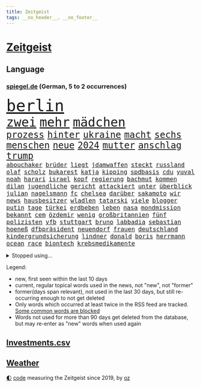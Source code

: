 ```yaml
---
title: Zeitgeist
tags: __no_header__, __no_footer__
---
```


# [Zeitgeist](https://oliz.io/zeitgeist/)

## Language

<h3><a href="https://www.spiegel.de" target="_blank">spiegel.de</a> (German, 5 to 2 occurrences)</h3>
<p style="font-family:monospace">
<span style="font-size:32pt"><a href="news_links.html#berlin" class="current">berlin</a></span>
<br>
<span style="font-size:25pt"><a href="news_links.html#zwei" class="current">zwei</a></span>
<span style="font-size:25pt"><a href="news_links.html#mehr" class="current">mehr</a></span>
<span style="font-size:25pt"><a href="news_links.html#mädchen" class="current">mädchen</a></span>
<br>
<span style="font-size:18pt"><a href="news_links.html#prozess" class="current">prozess</a></span>
<span style="font-size:18pt"><a href="news_links.html#hinter" class="current">hinter</a></span>
<span style="font-size:18pt"><a href="news_links.html#ukraine" class="current">ukraine</a></span>
<span style="font-size:18pt"><a href="news_links.html#macht" class="current">macht</a></span>
<span style="font-size:18pt"><a href="news_links.html#sechs" class="current">sechs</a></span>
<span style="font-size:18pt"><a href="news_links.html#menschen" class="current">menschen</a></span>
<span style="font-size:18pt"><a href="news_links.html#neue" class="current">neue</a></span>
<span style="font-size:18pt"><a href="news_links.html#2024" class="current">2024</a></span>
<span style="font-size:18pt"><a href="news_links.html#mutter" class="current">mutter</a></span>
<span style="font-size:18pt"><a href="news_links.html#anschlag" class="current">anschlag</a></span>
<span style="font-size:18pt"><a href="news_links.html#trump" class="current">trump</a></span>
<br>
<span style="font-size:12pt"><a href="news_links.html#abouchaker" class="new">abouchaker</a></span>
<span style="font-size:12pt"><a href="news_links.html#brüder" class="current">brüder</a></span>
<span style="font-size:12pt"><a href="news_links.html#liegt" class="current">liegt</a></span>
<span style="font-size:12pt"><a href="news_links.html#jdamwaffen" class="new">jdamwaffen</a></span>
<span style="font-size:12pt"><a href="news_links.html#steckt" class="current">steckt</a></span>
<span style="font-size:12pt"><a href="news_links.html#russland" class="current">russland</a></span>
<span style="font-size:12pt"><a href="news_links.html#olaf" class="current">olaf</a></span>
<span style="font-size:12pt"><a href="news_links.html#scholz" class="current">scholz</a></span>
<span style="font-size:12pt"><a href="news_links.html#bukarest" class="current">bukarest</a></span>
<span style="font-size:12pt"><a href="news_links.html#katja" class="current">katja</a></span>
<span style="font-size:12pt"><a href="news_links.html#kipping" class="current">kipping</a></span>
<span style="font-size:12pt"><a href="news_links.html#spdbasis" class="new">spdbasis</a></span>
<span style="font-size:12pt"><a href="news_links.html#cdu" class="current">cdu</a></span>
<span style="font-size:12pt"><a href="news_links.html#yuval" class="new">yuval</a></span>
<span style="font-size:12pt"><a href="news_links.html#noah" class="current">noah</a></span>
<span style="font-size:12pt"><a href="news_links.html#harari" class="new">harari</a></span>
<span style="font-size:12pt"><a href="news_links.html#israel" class="current">israel</a></span>
<span style="font-size:12pt"><a href="news_links.html#kopf" class="current">kopf</a></span>
<span style="font-size:12pt"><a href="news_links.html#regierung" class="current">regierung</a></span>
<span style="font-size:12pt"><a href="news_links.html#bachmut" class="current">bachmut</a></span>
<span style="font-size:12pt"><a href="news_links.html#kommen" class="current">kommen</a></span>
<span style="font-size:12pt"><a href="news_links.html#dilan" class="new">dilan</a></span>
<span style="font-size:12pt"><a href="news_links.html#jugendliche" class="current">jugendliche</a></span>
<span style="font-size:12pt"><a href="news_links.html#gericht" class="current">gericht</a></span>
<span style="font-size:12pt"><a href="news_links.html#attackiert" class="current">attackiert</a></span>
<span style="font-size:12pt"><a href="news_links.html#unter" class="current">unter</a></span>
<span style="font-size:12pt"><a href="news_links.html#überblick" class="current">überblick</a></span>
<span style="font-size:12pt"><a href="news_links.html#julian" class="current">julian</a></span>
<span style="font-size:12pt"><a href="news_links.html#nagelsmann" class="current">nagelsmann</a></span>
<span style="font-size:12pt"><a href="news_links.html#fc" class="current">fc</a></span>
<span style="font-size:12pt"><a href="news_links.html#chelsea" class="current">chelsea</a></span>
<span style="font-size:12pt"><a href="news_links.html#darüber" class="current">darüber</a></span>
<span style="font-size:12pt"><a href="news_links.html#sakamoto" class="new">sakamoto</a></span>
<span style="font-size:12pt"><a href="news_links.html#wir" class="current">wir</a></span>
<span style="font-size:12pt"><a href="news_links.html#news" class="current">news</a></span>
<span style="font-size:12pt"><a href="news_links.html#hausbesitzer" class="current">hausbesitzer</a></span>
<span style="font-size:12pt"><a href="news_links.html#wladlen" class="new">wladlen</a></span>
<span style="font-size:12pt"><a href="news_links.html#tatarski" class="new">tatarski</a></span>
<span style="font-size:12pt"><a href="news_links.html#viele" class="current">viele</a></span>
<span style="font-size:12pt"><a href="news_links.html#blogger" class="new">blogger</a></span>
<span style="font-size:12pt"><a href="news_links.html#putin" class="current">putin</a></span>
<span style="font-size:12pt"><a href="news_links.html#tage" class="current">tage</a></span>
<span style="font-size:12pt"><a href="news_links.html#türkei" class="current">türkei</a></span>
<span style="font-size:12pt"><a href="news_links.html#erdbeben" class="current">erdbeben</a></span>
<span style="font-size:12pt"><a href="news_links.html#leben" class="current">leben</a></span>
<span style="font-size:12pt"><a href="news_links.html#nasa" class="current">nasa</a></span>
<span style="font-size:12pt"><a href="news_links.html#mondmission" class="current">mondmission</a></span>
<span style="font-size:12pt"><a href="news_links.html#bekannt" class="current">bekannt</a></span>
<span style="font-size:12pt"><a href="news_links.html#cem" class="current">cem</a></span>
<span style="font-size:12pt"><a href="news_links.html#özdemir" class="current">özdemir</a></span>
<span style="font-size:12pt"><a href="news_links.html#wenig" class="current">wenig</a></span>
<span style="font-size:12pt"><a href="news_links.html#großbritannien" class="current">großbritannien</a></span>
<span style="font-size:12pt"><a href="news_links.html#fünf" class="current">fünf</a></span>
<span style="font-size:12pt"><a href="news_links.html#polizisten" class="current">polizisten</a></span>
<span style="font-size:12pt"><a href="news_links.html#vfb" class="current">vfb</a></span>
<span style="font-size:12pt"><a href="news_links.html#stuttgart" class="current">stuttgart</a></span>
<span style="font-size:12pt"><a href="news_links.html#bruno" class="current">bruno</a></span>
<span style="font-size:12pt"><a href="news_links.html#labbadia" class="current">labbadia</a></span>
<span style="font-size:12pt"><a href="news_links.html#sebastian" class="current">sebastian</a></span>
<span style="font-size:12pt"><a href="news_links.html#hoeneß" class="new">hoeneß</a></span>
<span style="font-size:12pt"><a href="news_links.html#dfbpräsident" class="new">dfbpräsident</a></span>
<span style="font-size:12pt"><a href="news_links.html#neuendorf" class="current">neuendorf</a></span>
<span style="font-size:12pt"><a href="news_links.html#frauen" class="current">frauen</a></span>
<span style="font-size:12pt"><a href="news_links.html#deutschland" class="current">deutschland</a></span>
<span style="font-size:12pt"><a href="news_links.html#kindergrundsicherung" class="current">kindergrundsicherung</a></span>
<span style="font-size:12pt"><a href="news_links.html#lindner" class="current">lindner</a></span>
<span style="font-size:12pt"><a href="news_links.html#donald" class="current">donald</a></span>
<span style="font-size:12pt"><a href="news_links.html#boris" class="current">boris</a></span>
<span style="font-size:12pt"><a href="news_links.html#herrmann" class="current">herrmann</a></span>
<span style="font-size:12pt"><a href="news_links.html#ocean" class="current">ocean</a></span>
<span style="font-size:12pt"><a href="news_links.html#race" class="current">race</a></span>
<span style="font-size:12pt"><a href="news_links.html#biontech" class="current">biontech</a></span>
<span style="font-size:12pt"><a href="news_links.html#krebsmedikamente" class="current">krebsmedikamente</a></span>
</p>
<details>
<summary>Stopped using...</summary>
<p class="former" style="font-size:12pt">
aufmerksamkeit(893) beobachten(893) konzerne(893) konfrontiert(892) myanmar(892) rechtsextreme(892) bundesrepublik(891) coronamaßnahmen(891) diktator(891) einwohner(891) gemeinden(891) nazis(891) terroristen(891) apple(890) fbi(890) gerechtigkeit(890) höher(890) besitzer(889) elektroauto(889) planeten(889) präsidentschaftswahl(889) öfter(889) bayerische(888) legendären(888) reiche(888) unerwartet(888) verriet(888) abstimmen(887) bloß(887) einführen(887) fahrzeuge(887) kontrolliert(887) maskenpflicht(887) november(887) polens(887) privaten(887) bundestagswahl(886) denkt(886) san(886) bmw(885) fdpchef(885) maß(885) niederländische(885) ringt(885) schlug(885) termin(885) verkündet(885) big(884) diplomaten(884) entdeckung(884) halle(884) herzogin(884) kamera(884) miteinander(884) nigeria(884) niveau(884) standort(884) feuerwehrleute(883) kandidaten(883) rettet(883) selben(883) fahrt(882) gastgeber(882) joachim(882) kochen(882) reißt(882) 3(881) berufung(881) bestimmten(881) jörg(881) lebte(881) premiere(881) schmidt(881) verhängen(881) warf(881) wären(881) sendet(880) wofür(880) aktiv(879) csuchef(879) sichergestellt(879) verkaufen(879) 45(878) einreisen(878) park(878) wende(878) dementiert(877) flüchtlingen(877) null(877) potsdam(877) tödlich(877) bedeutung(876) stadion(876) voraus(875) befreien(874) produzieren(874) veranstalter(874) feld(873) form(873) zerstören(873) distanziert(872) gefangene(872) meinen(872) tragödie(872) verbände(872) vieles(871) vorstellen(871) dich(870) kate(870) spanische(870) aufarbeitung(869) erlebte(869) extremen(869) mehrerer(869) echten(868) einiger(868) abgelehnt(866) dran(865) vorne(865) bob(864) drogen(863) enttäuschung(863) istanbul(863) müsste(863) beitrag(862) popstar(860) automatisch(859) bester(859) cduchef(859) entschuldigung(859) steffen(858) flagge(857) bundesnetzagentur(854) hinweis(853) 36(852) solchen(850) uhaft(849) erhöhen(843) ursprünglich(840) weltmeisterschaft(835) leiter(809) westliche(781) milliardär(776) fotografiert(769) verlusten(754) ausländischen(735) angebote(712) 250(702) airline(701) zwischenfall(695) stoltenberg(688) fußballstar(686) finanziert(685) holz(677) militärische(677) spiegelreporter(646) eröffnung(634) seither(630) volk(630) kümmern(627) drohenden(623) inflationsrate(622) rechtens(612) australischen(607) ralf(603) bedankt(602) ermordung(599) flut(596) landsleute(595) ausgefallen(592) 120(588) gesund(586) dörfer(579) erkrankte(577) 400000(575) ali(574) alternative(573) anlage(564) verstecken(564) befreiung(561) schlafen(561) illegaler(556) kalten(550) 73(549) teamkollege(543) schnelles(537) abhängigkeit(528) bekräftigt(526) kurze(521) ruhestand(519) verständigt(514) parlamentarier(513) sprecherin(508) eingefroren(505) weißer(505) abu(504) feiertag(504) rhein(504) ungewöhnliche(498) stromausfall(497) euländer(496) fahndet(494) stadtteil(494) generationen(488) nutzung(486) eindringlichen(484) summen(484) rande(482) 77(478) trip(478) laura(475) energiekonzern(471) einfacher(468) waffenruhe(465) brennt(460) eukommissionschefin(457) einzig(447) bronze(444) ersatz(443) gefechte(441) waffenlieferungen(441) zerstörung(440) g7staaten(439) influencerin(436) ben(435) sanitäter(435) ansprüche(434) flugzeugen(432) hinzu(432) ring(428) überwachung(428) vettel(426) berichteten(422) wandern(422) bonn(421) 2002(417) kambodscha(415) wagt(415) filmemacher(414) dresdner(413) albert(411) klitschko(409) journalismus(406) einheiten(404) verantwortlichen(402) verwaltung(395) 40000(391) silber(389) fortsetzen(383) gestärkt(382) schildern(378) ukrainenews(376) vorab(376) verspätet(372) vertreten(372) rekordtief(363) ungewiss(361) hochschule(360) töchter(360) söhne(357) raser(353) messerattacke(352) sexismus(351) starkes(350) dicke(346) überlebenden(346) fair(345) g20(345) spekulationen(343) abgrund(341) fußballweltmeisterschaft(341) ernste(337) täters(337) g7(336) entsprechend(334) ertrinken(334) locken(334) einsetzt(324) usdollar(322) hammer(321) regieren(320) bayreuth(316) fahrräder(314) halt(314) verdrängen(309) fragwürdige(308) el(307) momentan(303) harter(302) ereignete(300) klimakatastrophe(300) r(300) mobbing(299) empfindet(298) lngterminal(298) demonstrierende(296) zumutung(295) debattiert(293) verklagen(293) zeremonie(292) dividende(291) heimspiel(291) kaiserslautern(290) 22jähriger(288) französischer(286) tiefer(286) belegt(284) dfbpokals(284) laufender(284) save(284) dokument(283) exmann(283) kaffee(282) kapazitäten(281) hast(274) bewiesen(273) geschrumpft(273) maschine(273) bestimmter(272) uniper(271) attraktiver(270) zwillinge(270) internationales(267) unentschieden(266) möbel(265) verbraucherzentrale(265) dokumentation(263) energieversorger(263) plädieren(262) fünfmal(257) bruttoinlandsprodukt(256) bleibe(255) kampagne(255) genauer(254) bundeskartellamt(253) davis(253) erhöhungen(253) uneins(253) verteilen(253) geschichtenewsletter(252) islamische(251) stören(249) vernichtet(249) medizinische(247) diente(246) berlinneukölln(245) trendwende(245) gestrandete(244) koffer(244) bond(243) grundstück(243) saale(243) fasst(240) pipeline(240) verleihung(239) umweltschützer(238) ältesten(237) flugzeugbauer(236) victoria(236) linien(233) korrekt(232) tim(232) schönheitsideale(230) kilowattstunde(227) üppige(227) waffensysteme(226) children(225) zweitgrößte(225) protestbewegung(224) feierabend(223) volksheld(222) erhielten(221) island(221) flüsse(220) 25000(219) indirekt(218) nebenwirkungen(217) raketenangriffen(217) durchzusetzen(215) terminal(215) selbstbewusstsein(214) komplikationen(213) parken(213) twitteraccount(212) geistlichen(210) porträt(209) ramona(209) aufzugeben(207) beworben(207) oleksij(206) rot(206) achtziger(204) klappen(202) marken(202) 19jähriger(201) aufsicht(201) klimaprotest(201) missverständnis(200) regenfällen(200) telekom(200) kündigung(199) ausliefern(198) geprallt(198) oppositionschef(198) goldener(197) bundesarbeitsgericht(196) schmuck(196) autobiografie(195) gefährdung(195) intrigen(195) trauma(195) ökologisch(195) milliardengewinne(194) bundesbank(193) eben(193) überreste(193) rihanna(192) satellitenbilder(192) zurückkehren(192) zuschuss(191) bonus(190) kanadischen(190) chefredakteurin(189) durchgang(189) kontroverse(189) unionsfraktion(189) verhaltens(189) flüchtlingsunterkunft(188) bewusstlos(185) piste(185) radfahrerin(185) recherche(183) bauart(182) kriminalität(182) nutzern(182) polizeichef(182) rechtsradikale(182) entkam(181) geburtenrate(181) prominenteste(181) harmonie(180) tarifstreit(180) ansonsten(179) befreiten(179) besessen(179) zuzug(179) ausgenutzt(178) sportlerin(178) 2050(177) wintershall(177) gaspreisbremse(176) ndr(176) potter(176) fortschrittlich(175) oregon(174) quer(173) vegane(173) branchen(172) ernüchternd(172) makejew(172) psychologin(172) unternehmensberatung(172) grenzgebiet(171) hingerichtet(171) machtwechsel(171) bootsunglück(170) hessischen(170) ehrung(169) gemäßigt(169) rekordhalter(169) sohnes(169) sprangen(169) windsor(169) zusage(169) abwahl(168) lahmzulegen(168) dreieinhalb(167) finanzämter(166) kurswechsel(166) hergestellt(165) symbole(165) vereine(164) verfängt(164) phoenix(163) vergnügen(163) müht(162) steven(162) teamkollegen(162) piqué(160) soldatin(160) tunesien(160) daniela(159) flüssigerdgas(159) opel(159) raketenangriffe(159) zweifeln(159) belege(158) hungersnot(157) immunsystem(157) überraschte(157) 3500(156) direktor(156) menschenrechtsaktivisten(156) ukrainefeldzug(155) unovollversammlung(155) urteilt(155) zusammengestoßen(155) parolen(154) regierenden(153) überbringen(153) übergewicht(153) erzielen(152) 23jährige(151) ausgegeben(151) geiger(151) kaltluft(151) kurdische(151) wumms(151) ecken(150) rasanter(150) verachtung(150) desinformation(149) drehbücher(149) labourpartei(149) weltbank(149) anerkannt(148) dominik(148) faschistischen(148) lawine(147) streits(147) bereichen(146) deckel(146) osterinsel(146) schönheit(146) natogeneralsekretär(145) schweben(145) energiepreisbremse(144) gerechte(144) mats(144) teenagerin(144) unverständnis(144) absolviert(143) emanzipation(142) mullahregime(142) daei(141) carolina(140) minsk(140) steve(140) unternommen(140) höchststrafe(139) tankstellen(139) abgefeuert(138) aufsichtsrat(138) schulterschluss(138) topspieler(138) gewehrt(137) hot(137) jemanden(137) spannende(137) katholischer(136) neudelhi(136) tottenham(136) wiederholung(136) year(136) befragung(135) erleichterung(135) harrt(135) hilton(134) nächtlichen(134) sinnlos(134) titelfavorit(134) uskonzern(134) boulevardzeitung(133) fassungslosigkeit(132) gestohlenen(132) limit(132) orden(132) steuert(132) versichert(132) ceo(130) kerzen(130) loben(130) tieres(130) mitarbeitern(129) schmid(129) sibirien(128) zubereitet(128) aktionäre(127) korruptionsskandal(127) billigt(126) del(126) rücktrittsankündigung(126) ulm(126) rechtsextremist(125) wohnungsnot(125) zugeständnisse(125) as(124) volkswirtschaft(124) schossen(123) spielzeug(122) besserer(121) finanzaufsicht(121) meiden(121) singt(121) verbannen(121) ausharren(120) frühstück(120) korruptionsprozess(120) grenzregion(119) miles(119) museums(119) südafrikas(119) dhabi(118) sozialamt(118) stadien(118) bowie(117) chinesisches(117) diktators(116) profit(116) staates(116) stellenabbau(116) stimmten(116) verschicken(116) verunsichert(116) itamar(115) liberale(115) basf(114) nordkoreanische(114) umsatzeinbruch(114) neuartigen(113) abbauen(112) angestoßen(112) prophezeit(112) skispringen(112) straßenblockaden(112) maren(111) skispringerin(111) süß(111) zukommt(111) chefposten(110) gedroht(110) ohr(110) winterpause(110) hirn(109) protestierende(109) traunstein(109) mediathek(108) nevada(108) exemplare(107) pakistanischen(107) sieges(107) tribüne(107) unterschriften(107) dea(106) nutzerinnen(106) pasta(106) prangt(106) schädel(106) winterschlaf(106) gewöhnt(105) bewaffneter(104) bosch(104) erdgasförderung(104) ließe(104) traumjob(104) lieder(103) militärpräsenz(103) mitreden(103) segler(103) frontal(101) game(101) kunstwerk(101) prorussische(101) raketentest(101) wagnergruppe(101) bräuchten(100) gegenentwurf(100) linus(100) saarlouis(100) todesurteil(100) reste(98) ökotest(98) angriffskrieges(97) krisenmanagement(97) landeshauptstadt(97) banker(96) eisige(96) leeren(96) madonna(96) spielmacher(96) bewaffneten(95) goldenen(95) labor(95) persönlichkeit(95) regierende(95) terrorisiert(95) toyota(95) emails(94) metalband(94) nordirlandprotokoll(94) leopardpanzern(93) naturschützer(93) akzeptanz(92) krachend(92) sangen(92) befindlichkeiten(91) cook(91) ferner(91) klimabericht(91) mac(91) paartherapeuten(91) unmöglich(91) verschanzen(91) asylbewerber(90) erdbebens(90) erhob(90) erwürgt(90) sattel(90) steuerzahlerbund(90) gespült(89) streitkräften(89) treffers(89) ungewöhnlicher(89) kombination(88) negativrekord(88) rassismusvorwurf(88) rächt(88) tumor(88) vizeweltmeister(88) wahren(88) würstchen(88) ähnlicher(88) aufgelöst(87) biograf(87) cloppenburg(87) fynn(87) geschützten(87) kliemann(87) maier(87) prämie(87) 170000(86) abschieben(86) bukele(86) escooter(86) gebrannt(86) konzernchef(86) milliardensubventionen(86) nayib(86) parlamentsausschuss(86) preisbremsen(86) salvador(86) trieb(86) vätern(86) wunderbare(86) filzskandal(85) illerkirchberg(85) missbrauchte(85) oberhof(85) rammt(85) strukturelle(85) umziehen(85) unterbrechen(85) woke(85) herzop(84) millionenpublikum(84) pfarrer(84) regierungsbündnis(84) schlapp(84) sicherungsverwahrung(84) armbruster(83) autobahnbau(83) autopilot(83) bands(83) gefälschten(83) hecking(83) nathalie(83) sanktionsumgehung(83) 70000(82) angehören(82) kundgebung(82) raucher(82) thessaloniki(82) wegfall(82) co2speicher(81) drangen(81) brettspiele(80) fremden(80) gasspeichern(80) pionier(80) verlässlichen(80) verwirklichen(80) down(79) einwanderer(79) mindern(79) verheerendes(79) vorlegen(79) annahme(78) cold(78) grundlegenden(78) mexikostadt(78) mitgliedsländer(78) revolutionswächter(78) strikten(78) unerwarteter(78) winterwetter(78) auswärtiges(77) hungern(77) rechtmäßigkeit(77) satzung(77) zuschläge(77) biennale(76) ganzer(76) kuratiert(76) quote(76) raumkapsel(76) sagten(76) untersuchungsbericht(76) venedig(76) vorweg(76) brustkrebs(75) feldern(75) frost(75) pillen(75) senatorin(75) öffentlichkeitswirksam(75) auflage(74) großstädte(74) lecker(74) todesliste(74) afdpolitikerin(73) arbeitszeiten(73) besserung(73) boom(73) bußgeld(73) geeilt(73) tiefgarage(73) zankt(73) derbe(72) entfremdung(72) krebstherapie(72) rechtsextremisten(72) zufriedener(72) autoritäre(71) bass(71) festivals(71) gebühren(71) gängige(71) häftlinge(71) mitsamt(71) niederbayern(71) schilderte(71) sojuskapsel(71) theaterleiter(71) verharmlosung(71) wettern(71) genehmigungen(70) nhl(70) filmfestival(69) möglichem(69) politikers(69) unterstütze(69) abgewickelt(68) abschlussdokument(68) lüdenscheid(68) saßen(68) benfica(67) eigenlob(67) höhen(67) akute(66) patientenschützer(66) wolodymir(66) zwischenbilanz(66) christdemokraten(65) häuslicher(65) irrtum(65) ludwigshafen(65) michail(65) relativiert(65) tauchern(65) berufungsverfahren(64) fahrzeugen(64) fleischwolf(64) geförderte(64) geschwister(64) granate(64) kambodschanischen(64) kandidatin(64) mandat(64) neutral(64) bolivien(63) coronatestpflicht(63) einsatzbereit(63) hochhaus(63) lautstarker(63) neumünster(63) raumfahrer(63) autobahnbrücke(62) graf(62) lügenmärchen(62) sammlung(62) seeler(62) stiehlt(62) 2005(61) cambridge(61) süditalien(61) wohlstand(61) basketballprofi(60) griechen(60) juan(60) werft(60) beendigung(59) gesundheitsamt(59) schiene(59) fehlendes(58) silvesterkrawallen(58) wellinger(58) behördenangaben(57) bewahren(57) demokratisch(57) 250000(56) anteilnahme(56) bildungsungerechtigkeit(56) charlotte(56) euabgeordneter(56) gesichtet(56) jungstar(56) kommender(56) minderjährigen(56) türmt(56) verschärfte(56) abgesichert(55) abzukassieren(55) airbnb(55) allheilmittel(55) bänke(55) franco(55) ruhm(55) 34jährige(54) 365(54) arbeitslosenquote(54) kräften(54) wikipedia(54) babysitter(53) dunkler(53) ebikes(53) einbrechen(53) energieträger(53) europäisches(53) palästinensern(53) umarmen(53) verkehrssicherheit(53) galaxien(52) gemessen(52) romeo(52) ärgerte(52) ausrede(51) bundespolitische(51) früherem(51) härteste(51) leopard(51) schild(51) spdregierungschefin(51) sprüche(51) technologie(51) filter(50) gesammelt(50) koks(50) langläuferinnen(50) neureuther(50) revanchiert(50) schreckschusswaffen(50) sensationell(50) antisemitischer(49) hereingefallen(49) kuriosen(49) repariert(49) trieben(49) wmgeneralprobe(49) überdenken(49) beschwört(48) büßen(48) mordverdachts(48) glamour(47) kassierte(47) kleider(47) konto(47) vorwerfen(47) 425(46) automarkt(46) fehlerhaft(46) gastauftritt(46) gefühlt(46) geldtransporter(46) hitlergruß(46) nudeln(46) pantera(46) winterstürme(46) antritt(45) bowl(45) festspiele(45) gestörte(45) olympiadritte(45) passagen(45) platzverweis(45) queensland(45) vertraut(45) windenergieausbau(45) zaubertor(45) zurückgelassen(45) 1990(44) drittländer(44) formieren(44) hockeynationalmannschaft(44) mccartney(44) nicolas(44) batteriewerk(43) durchschnittliche(43) jäger(43) katastrophalen(43) shakira(43) soße(43) antonio(42) exkommandeur(42) teich(42) verletzungspause(42) anja(41) draisaitl(41) fluchtroute(41) kürzen(41) sandsäcken(41) webb(41) zurückgreifen(41) schneeregen(40) theorien(40) versteht(40) 22jährigen(39) aufsichtsbehörde(39) grundsteuer(39) only(39) robust(39) vermittlerrolle(39) bandenkriminalität(38) freistaat(38) jubiläum(38) klammert(38) ohrfeige(38) schönheitswettbewerb(38) angestiegen(37) durchfahrt(37) elektrischen(37) hansgeorg(37) insekten(37) intendantin(37) maaßen(37) murray(37) nötigung(37) state(37) vorzubereiten(37) wmsilber(37) abgelehnte(36) bekomme(36) highlight(36) lahmgelegt(36) militäreinsatz(36) stoppte(36) zulasten(36) ausgeraubt(35) beschwerte(35) demut(35) jahrelangem(35) oberstaatsanwalt(35) ostdeutsche(35) portland(35) spiegelredakteurin(35) sportverein(35) césar(34) gramm(34) kürze(34) wunden(34) bobic(33) dragon(33) favoritin(33) fredi(33) friedliche(33) kriegsgerät(33) stellvertretende(33) symbolische(33) wasserspeicher(33) hildburghausen(32) lawinenunglück(32) lebendig(32) rüffel(32) schöpfer(32) 18000(31) allergiker(31) felipe(31) hinzugefügt(31) kriegsbeginns(31) marius(31) witwe(31) aussuchen(30) geklauten(30) helsinki(30) kassenpatienten(30) transparente(30) werdende(30) leihmutterschaft(29) maroden(29) nachdruck(29) wandlung(29) amazonasregenwald(28) behielt(28) brokstedt(28) eon(28) pausen(28) streitfrage(28) tool(28) uefa(28) verschleppte(28) attackieren(27) ausdauernd(27) aussetzung(27) ertrank(27) gewinnern(27) ibrahim(27) schlafzimmer(27) bessert(26) paypal(26) sogenannter(26) bip(25) co₂zertifikate(25) durchziehen(25) gewisser(25) kriegsflüchtlinge(25) regierungspartner(25) symbolträchtige(25) taugen(25) umgerechnet(25) weitestgehend(25) drückt(24) herrmanns(24) angegeben(23) eisgrenze(23) magen(23) propagandashow(23) schiffsunglück(23) skiwm(23) startabkommen(23) aktionären(22) battle(22) generalüberholung(22) kiwerkzeuge(22) kriegsjahr(22) nadia(22) nordwesten(22) solutions(22) therapie(22) verkehrsverbünde(22) arbeitnehmervertreter(21) beanstandet(21) pflichtdienst(21) reschke(21) teilnehmende(21) unterbinden(21) erklärungsnöte(20) halbmond(20) kletterte(20) konsens(20) leidenschaftlicher(20) mischte(20) renommierten(20) scheiße(20) vernichtenden(20) abtransportiert(19) aufgerüstet(19) geredet(19) greifswald(19) nachbeben(19) überaus(19) einschränkung(18) geschnappt(18) kanälen(18) luftwaffenstützpunkt(18) müttern(18) reuter(18) schwindel(18) spitzendiplomaten(18) vereinfachen(18) wmgold(18) fünfstöckigen(17) geborene(17) nbageschichte(17) offenzulegen(17) potenzial(17) wurzeln(17) auswendig(16) clippers(16) emblem(16) grafiken(16) michigan(16) plattner(16) sondierungsgespräche(16) 15jähriger(15) amalia(15) beraubt(15) olympiasieg(15) ratlos(15) schwarm(15) erleuchtet(14) hun(14) rezension(14) schwindet(14) sen(14) teilerfolg(14) vermögensverwalter(14) antisemiten(13) brände(13) bunker(13) medienkonsum(13) schnittmengen(13) schätzings(13) tennisprofi(13) university(13) verhungert(13) arbeitgeberverband(12) augsburger(12) belügen(12) hautfarbe(12) hermann(12) markanten(12) medaillenhoffnung(12) popsuperstar(12) sondierungen(12) weitergegeben(12) claire(11) deutschebanktochter(11) dsv(11) profiling(11) racial(11) spdmitglied(11) verletzungssorgen(11) weitreichenden(11)
</p>
</details>
<p>Legend:
<ul>
<li><span class="new">new</span>, first seen within the last 10 days</li>
<li><span class="current">current</span>, regular topical words used in the news, not "new", not "former"</li>
<li><span class="former">former(days span relevant)</span>, not used in the last 30 days, but still re-occurring enough to not get deleted</li>
<li>Only words which occurred at least twice in the RSS feed are tracked. <a href="language/filters.py">Some common words are blocked</a></li>
<li>Words not used for more than 90 days get deleted from the database, but may re-enter as "new" words when used again</li>
</ul>
</p>

## [Investments](investments.html)[.csv](investments.csv)

## [Weather](weather.html)

<footer>
<a href="javascript:toggleTheme()" class="nav">🌓</a>
<a href="https://github.com/ooz/zeitgeist">code</a> measuring the Zeitgeist since 2019, by <a href="https://oliz.io">oz</a>
</footer>
